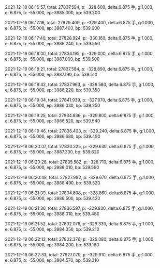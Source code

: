 2021-12-19 06:16:57, total: 27837.594, p: -328.600, delta:6.875 手, g:1.000, e: 6.875, b: -55.000, ep: 3985.000, bp: 539.200

2021-12-19 06:17:19, total: 27829.409, p: -329.400, delta:6.875 手, g:1.000, e: 6.875, b: -55.000, ep: 3987.400, bp: 539.600

2021-12-19 06:17:40, total: 27828.924, p: -330.160, delta:6.875 手, g:1.000, e: 6.875, b: -55.000, ep: 3986.240, bp: 539.550

2021-12-19 06:18:00, total: 27834.195, p: -329.000, delta:6.875 手, g:1.000, e: 6.875, b: -55.000, ep: 3987.000, bp: 539.500

2021-12-19 06:18:21, total: 27837.584, p: -328.890, delta:6.875 手, g:1.000, e: 6.875, b: -55.000, ep: 3987.190, bp: 539.510

2021-12-19 06:18:42, total: 27837.963, p: -328.580, delta:6.875 手, g:1.000, e: 6.875, b: -55.000, ep: 3986.220, bp: 539.350

2021-12-19 06:19:04, total: 27841.939, p: -327.970, delta:6.875 手, g:1.000, e: 6.875, b: -55.000, ep: 3986.030, bp: 539.250

2021-12-19 06:19:25, total: 27834.636, p: -329.800, delta:6.875 手, g:1.000, e: 6.875, b: -55.000, ep: 3986.520, bp: 539.540

2021-12-19 06:19:46, total: 27836.403, p: -329.240, delta:6.875 手, g:1.000, e: 6.875, b: -55.000, ep: 3986.680, bp: 539.490

2021-12-19 06:20:07, total: 27830.325, p: -329.630, delta:6.875 手, g:1.000, e: 6.875, b: -55.000, ep: 3987.330, bp: 539.620

2021-12-19 06:20:28, total: 27835.582, p: -328.710, delta:6.875 手, g:1.000, e: 6.875, b: -55.000, ep: 3988.010, bp: 539.590

2021-12-19 06:20:48, total: 27827.982, p: -329.670, delta:6.875 手, g:1.000, e: 6.875, b: -55.000, ep: 3986.490, bp: 539.520

2021-12-19 06:21:09, total: 27834.808, p: -328.860, delta:6.875 手, g:1.000, e: 6.875, b: -55.000, ep: 3986.500, bp: 539.420

2021-12-19 06:21:30, total: 27836.597, p: -329.830, delta:6.875 手, g:1.000, e: 6.875, b: -55.000, ep: 3986.010, bp: 539.480

2021-12-19 06:21:52, total: 27832.076, p: -329.330, delta:6.875 手, g:1.000, e: 6.875, b: -55.000, ep: 3984.350, bp: 539.210

2021-12-19 06:22:12, total: 27832.376, p: -329.080, delta:6.875 手, g:1.000, e: 6.875, b: -55.000, ep: 3984.200, bp: 539.160

2021-12-19 06:22:33, total: 27827.079, p: -329.910, delta:6.875 手, g:1.000, e: 6.875, b: -55.000, ep: 3984.570, bp: 539.310